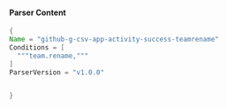 #### Parser Content
```Java
{
Name = "github-g-csv-app-activity-success-teamrename"
Conditions = [
  """team.rename,"""
]
ParserVersion = "v1.0.0"


}
```